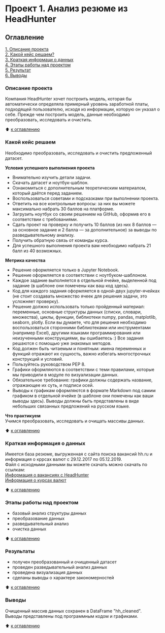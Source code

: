 # Проект 1. Анализ резюме из HeadHunter


## Оглавление
[1. Описание проекта](https://github.com/alvi-shmakov/IDE/tree/main/progect_0#Описание-проекта)  
[2. Какой кейс решаем?](https://github.com/alvi-shmakov/IDE/tree/main/progect_0#Какой-кейс-решаем)  
[3. Краткая информаци о данных](https://github.com/alvi-shmakov/IDE/tree/main/progect_0#Краткая-информация-о-данных)  
[4. Этапы работы над проектом](https://github.com/alvi-shmakov/IDE/tree/main/progect_0#Этапы-работы-над-проектом)  
[5. Результат](https://github.com/alvi-shmakov/IDE/tree/main/progect_0#Результаты)  
[6. Выводы](https://github.com/alvi-shmakov/IDE/tree/main/progect_0#Выводы)

### Описание проекта
Компания HeadHunter хочет построить модель, которая бы автоматически определяла примерный уровень заработной платы, подходящей пользователю, исходя из информации, которую он указал о себе. Прежде чем построить модель, данные необходимо преобразовать, исследовать и очистить.

:arrow_up: [к оглавлению]()

### Какой кейс решаем
Необходимо преобразовать, исследовать и очистить предложенный датасет.

**Условия успешного выполнения проекта**
- Внимательно изучить детали задачи.
- Скачать датасет и ноутбук-шаблон.
- Ознакомиться с дополнительным теоретическим материалом, который даётся перед заданием.
- Воспользоваться советами и подсказками при выполнении проекта.
- Ответить на все контрольные вопросы: за них вы можете максимально набрать 30 баллов на платформе.
- Загрузить ноутбук со своим решением на GitHub, оформив его в соответствии с требованиями.
- Сдать проект на проверку и получить 10 баллов (из них 8 баллов — за основное задание и 2 балла — за дополнительное) за выводы по разведывательному анализу.
 - Получить обратную связь от команды курса.
 - Для успешного выполнения проекта вам необходимо набрать 21 балл из 40 возможных.

**Метрика качества**  
- Решение оформляется только в Jupyter Notebook.
- Решение оформляется в соответствии с ноутбуком-шаблоном.
- Каждое задание выполняется в отдельной ячейке, выделенной под задание (в шаблоне они помечены как ваш код здесь).
- Код для каждого задания оформляется в одной-двух jupyter-ячейках (не стоит создавать множество ячеек для решения задачи, это усложняет проверку).
- Решение должно использовать только пройденный материал: переменные, основные структуры данных (списки, словари, множества), циклы, функции, библиотеки numpy, pandas, matplotlib, seaborn, plotly. Если вы думаете, что для решения необходимо воспользоваться сторонними библиотеками или инструментами (например Excel), другими языками программирования или неизученными конструкциями, вы ошибаетесь :) Все задания решаются с помощью уже знакомых методов.
- Код должен быть читаемым и понятным: имена переменных и функций отражают их сущность, важно избегать многострочных конструкций и условий.
- Пользуйтесь руководством PEP 8.
- Графики оформляются в соответствии с теми правилами, которые мы приводили в модуле по визуализации данных.
- Обязательное требование: графики должны содержать название, отражающее их суть, и подписи осей.
- Выводы к графикам оформляются в формате Markdown под самим графиком в отдельной ячейке (в шаблоне они помечены как ваши выводы здесь). Выводы должны быть представлены в виде небольших связанных предложений на русском языке.

**Что практикуем**  
Учимся преобразовать, исследовать и очищать массивы данных.

:arrow_up: [к оглавлению](https://github.com/alvi-shmakov/IDE/tree/main/progect_0#Оглавление)

### Краткая информация о данных
Имеется база резюме, выгруженная с сайта поиска вакансий hh.ru и информация о кррсах валют с 29.12.2017 по 05.12.2019.  
Файл с исходными данными вы можете скачать можно скачать по ссылкам:  
[Информация о вакансиях с HeadHunter](https://drive.google.com/file/d/1T7BZDj7DdO6Dn7Tf2mlVhK3UtWUqUDUU/view?usp=drive_link)  
[Информация о курсах валют](https://drive.google.com/file/d/1g8jEH52uigTTDL_0dwqMM7MU2xy1-tlW/view?usp=sharing)

:arrow_up: [к оглавлению](https://github.com/alvi-shmakov/IDE/tree/main/progect_0#Оглавление)

### Этапы работы над проектом
- базовый анализ структуры данных
- преобразование данных
- разведывательный анализ
- очистка данных

:arrow_up: [к оглавлению](https://github.com/alvi-shmakov/IDE/tree/main/progect_0#Оглавление)

### Результаты
- получен преобразованный и очищенный датасет
- проведен разведывательный анализ данных
- проведена визуализация данных
- сделаны выводы о характере закономерностей

:arrow_up: [к оглавлению](https://github.com/alvi-shmakov/IDE/tree/main/progect_0#Оглавление)

### Выводы
Очищенный массив данных сохранен в DataFrame "hh_cleaned".  
Выводы представлены под программным кодом и графиками.

:arrow_up: [к оглавлению](https://github.com/alvi-shmakov/IDE/tree/main/progect_0#Оглавление)